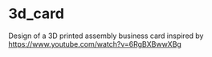 # 3d_card
Design of a 3D printed assembly business card inspired by https://www.youtube.com/watch?v=6RgBXBwwXBg
